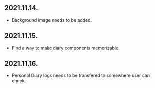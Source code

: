 ## 2021.11.14.
- Background image needs to be added.

## 2021.11.15.
- Find a way to make diary components memorizable.

## 2021.11.16.
- Personal Diary logs needs to be transfered to somewhere user can check.
